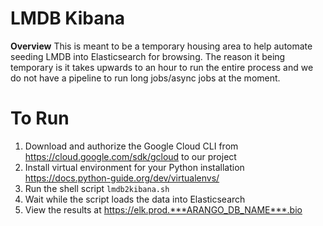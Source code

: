 # LMDB Kibana
__Overview__
This is meant to be a temporary housing area to help automate seeding LMDB into Elasticsearch for browsing. The reason it being temporary is it takes upwards to an hour to run the entire process and we do not have a pipeline to run long jobs/async jobs at the moment.

# To Run
1. Download and authorize the Google Cloud CLI from https://cloud.google.com/sdk/gcloud to our project
2. Install virtual environment for your Python installation https://docs.python-guide.org/dev/virtualenvs/
3. Run the shell script `lmdb2kibana.sh`
4. Wait while the script loads the data into Elasticsearch
5. View the results at https://elk.prod.***ARANGO_DB_NAME***.bio
